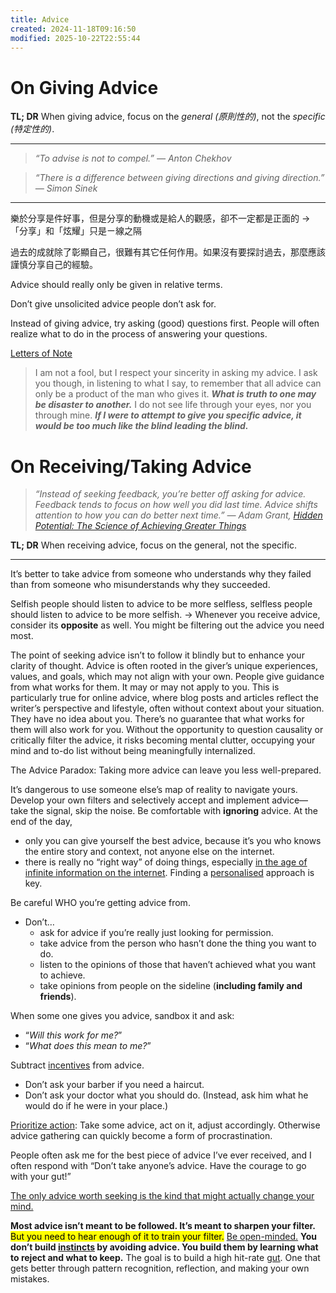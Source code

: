```yaml
---
title: Advice
created: 2024-11-18T09:16:50
modified: 2025-10-22T22:55:44
---
```


# On Giving Advice

**TL; DR** When giving advice, focus on the _general (原則性的)_, not the _specific (特定性的)_.

---

> _“To advise is not to compel.” — Anton Chekhov_

> _“There is a difference between giving directions and giving direction.” — Simon Sinek_

---

樂於分享是件好事，但是分享的動機或是給人的觀感，卻不一定都是正面的 → 「分享」和「炫耀」只是ㄧ線之隔

過去的成就除了彰顯自己，很難有其它任何作用。如果沒有要探討過去，那麼應該謹慎分享自己的經驗。

Advice should really only be given in relative terms.

Don’t give unsolicited advice people don’t ask for.

Instead of giving advice, try asking (good) questions first. People will often realize what to do in the process of answering your questions.

 [Letters of Note](https://fantastic-ounce-694.notion.site/Hunter-S-Thompson-on-Finding-Your-Life-Purpose-beca85a66c624275b80ffb4faae2b44c)

> I am not a fool, but I respect your sincerity in asking my advice. I ask you though, in listening to what I say, to remember that all advice can only be a product of the man who gives it. _**What is truth to one may be disaster to another.**_ I do not see life through your eyes, nor you through mine. _**If I were to attempt to give you specific advice, it would be too much like the blind leading the blind.**_

# On Receiving/Taking Advice

> _“Instead of seeking feedback, you’re better off asking for advice. Feedback tends to focus on how well you did last time. Advice shifts attention to how you can do better next time.” ― Adam Grant, [Hidden Potential: The Science of Achieving Greater Things](https://www.goodreads.com/work/quotes/170223349)_

**TL; DR** When receiving advice, focus on the general, not the specific.

---

It’s better to take advice from someone who understands why they failed than from someone who misunderstands why they succeeded.

Selfish people should listen to advice to be more selfless, selfless people should listen to advice to be more selfish. → Whenever you receive advice, consider its **opposite** as well. You might be filtering out the advice you need most.

The point of seeking advice isn’t to follow it blindly but to enhance your clarity of thought. Advice is often rooted in the giver’s unique experiences, values, and goals, which may not align with your own. People give guidance from what works for them. It may or may not apply to you. This is particularly true for online advice, where blog posts and articles reflect the writer’s perspective and lifestyle, often without context about your situation. They have no idea about you. There’s no guarantee that what works for them will also work for you. Without the opportunity to question causality or critically filter the advice, it risks becoming mental clutter, occupying your mind and to-do list without being meaningfully internalized.

The Advice Paradox: Taking more advice can leave you less well-prepared.

It’s dangerous to use someone else’s map of reality to navigate yours. Develop your own filters and selectively accept and implement advice—take the signal, skip the noise. Be comfortable with **ignoring** advice. At the end of the day,

* only you can give yourself the best advice, because it’s you who knows the entire story and context, not anyone else on the internet.
* there is really no “right way” of doing things, especially [in the age of infinite information on the internet](Information%20Overwhelm.md). Finding a [personalised](mastering-yourself-is-superpower.md) approach is key.

Be careful WHO you’re getting advice from.

* Don’t…
	* ask for advice if you’re really just looking for permission.
	* take advice from the person who hasn’t done the thing you want to do.
	* listen to the opinions of those that haven’t achieved what you want to achieve.
	* take opinions from people on the sideline (**including family and friends**).

When some one gives you advice, sandbox it and ask:

* “_Will this work for me?_”
* “_What does this mean to me?_”

Subtract [incentives](incentives.md) from advice.

* Don’t ask your barber if you need a haircut.
* Don’t ask your doctor what you should do. (Instead, ask him what he would do if he were in your place.)

[Prioritize action](cultivate-a-strong-bias-towards-action.md): Take some advice, act on it, adjust accordingly. Otherwise advice gathering can quickly become a form of procrastination.

People often ask me for the best piece of advice I’ve ever received, and I often respond with “Don’t take anyone’s advice. Have the courage to go with your gut!”

[The only advice worth seeking is the kind that might actually change your mind.](https://mikekarnj.com/posts/advice)

**Most advice isn’t meant to be followed. It’s meant to sharpen your filter.** <mark>But you need to hear enough of it to train your filter.</mark> [Be open-minded.](be-ready-to-change-your-mind-completely-at-any-given-time.md) **You don’t build [instincts](Judgement.md) by avoiding advice. You build them by learning what to reject and what to keep.** The goal is to build a high hit-rate [gut](trust-your-gut.md). One that gets better through pattern recognition, reflection, and making your own mistakes.
